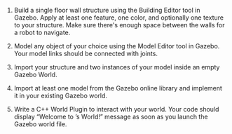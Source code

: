 1. Build a single floor wall structure using the Building Editor tool in Gazebo. Apply at least one feature, one color, and optionally one texture to your structure. Make sure there's enough space between the walls for a robot to navigate.
 
 2. Model any object of your choice using the Model Editor tool in Gazebo. Your model links should be connected with joints.
 
 3. Import your structure and two instances of your model inside an empty Gazebo World.
    
 4. Import at least one model from the Gazebo online library and implement it in your existing Gazebo world.
    
 5. Write a C++ World Plugin to interact with your world. Your code should display “Welcome to ’s World!” message as soon as you launch the Gazebo world file.

